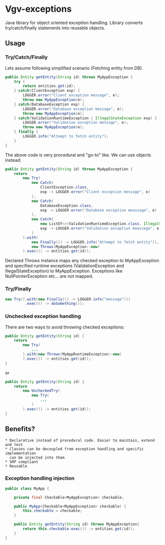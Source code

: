# Vgv-exceptions
Java library for object oriented exception handling.
Library converts try/catch/finally statements into reusable objects.

## Usage
### Try/Catch/Finally
Lets assume following simplified scenario (Fetching entity from DB).
```java
public Entity getEntity(String id) throws MyAppException {
    try {
        return entities.get(id);
    } catch(ClientException exp) {
        LOGGER.error("Client exception message", e);
        throw new MyAppException(e);
    } catch(DatabaseException exp) {
        LOGGER.error("Database exception message", e);
        throw new MyAppException(e);
    } catch(ValidationRuntimeException | IllegalStateException exp) {
        LOGGER.error("Validation exception message", e);
        throw new MyAppException(e);
    } finally {
        LOGGER.info("Attempt to fetch entity");
    }
}
```
The above code is very procedural and "go-to" like.
We can use objects instead:
```java
public Entity getEntity(String id) throws MyAppException {
    return
        new Try(
            new Catch(
                ClientException.class,
                exp -> LOGGER.error("Client exception message", e)
            ),
            new Catch(
                DatabaseException.class,
                exp -> LOGGER.error("Database exception meassage", e)
            ),
            new Catch(
                new ListOf<>(ValidationRuntimeException.class, IllegalStateException.class),
                exp -> LOGGER.error("Validation exception meassage", e)
            )
        ).with(
            new Finally(() -> LOGGER.info("Attempt to fetch entity")),
            new Throws(MyAppException::new)
        ).exec(() -> entities.get(id));
```
Declared Throws instance maps any checked exception to MyAppException and specified
runtime exceptions (ValidationException and IllegalStateException) to MyAppException. Exceptions like NullPointerException etc... are not mapped.

### Try/Finally
```java
new Try().with(new Finally(() -> LOGGER.info("message")))
         .exec(() -> doSomething());
```
### Unchecked exception handling
There are two ways to avoid throwing checked exceptions:
```java
public Entity getEntity(String id) {
    return
        new Try(
            ...
        ).with(new Throws(MyAppRuntimeException::new)
        ).exec(() -> entities.get(id));
}
```
or
```java
public Entity getEntity(String id) {
    return
        new UncheckedTry(
            new Try(
                ...
            )
        ).exec(() -> entities.get(id));
}
```
## Benefits?
    * Declarative instead of procedural code. Easier to maintain, extend and test
    * Classes can be decoupled from exception handling and specific implementation
      can be injected into them
    * SRP compliant
    * Reusable
### Exception handling injection
```java
public class MyApp {

    private final Checkable<MyAppException> checkable;

    public MyApp(Checkable<MyAppException> checkable) {
        this.checkable = checkable;
    }

    public Entity getEntity(String id) throws MyAppException{
        return this.checkable.exec(() -> entities.get(id));
    }
}
```

